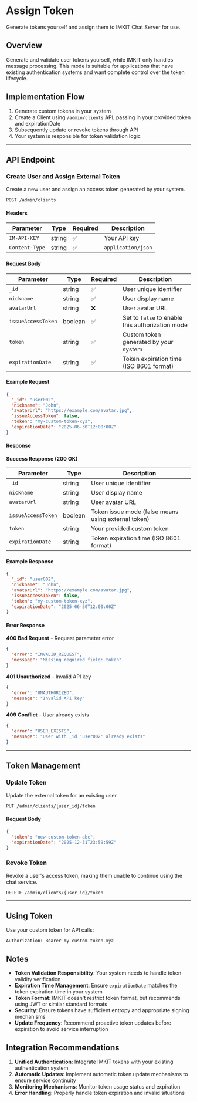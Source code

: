 # Assign Token

Generate tokens yourself and assign them to IMKIT Chat Server for use.

## Overview

Generate and validate user tokens yourself, while IMKIT only handles message processing. This mode is suitable for applications that have existing authentication systems and want complete control over the token lifecycle.

## Implementation Flow

1. Generate custom tokens in your system
2. Create a Client using `/admin/clients` API, passing in your provided token and expirationDate
3. Subsequently update or revoke tokens through API
4. Your system is responsible for token validation logic

------

## API Endpoint

### Create User and Assign External Token

Create a new user and assign an access token generated by your system.

```http
POST /admin/clients
```

#### Headers

| Parameter      | Type   | Required | Description        |
| -------------- | ------ | -------- | ------------------ |
| `IM-API-KEY`   | string | ✅       | Your API key       |
| `Content-Type` | string | ✅       | `application/json` |

#### Request Body

| Parameter          | Type    | Required | Description                      |
| ------------------ | ------- | -------- | -------------------------------- |
| `_id`              | string  | ✅       | User unique identifier           |
| `nickname`         | string  | ✅       | User display name                |
| `avatarUrl`        | string  | ❌       | User avatar URL                  |
| `issueAccessToken` | boolean | ✅       | Set to `false` to enable this authorization mode |
| `token`            | string  | ✅       | Custom token generated by your system |
| `expirationDate`   | string  | ✅       | Token expiration time (ISO 8601 format) |

#### Example Request

```json
{
  "_id": "user002",
  "nickname": "John",
  "avatarUrl": "https://example.com/avatar.jpg",
  "issueAccessToken": false,
  "token": "my-custom-token-xyz",
  "expirationDate": "2025-06-30T12:00:00Z"
}
```

#### Response

**Success Response (200 OK)**

| Parameter          | Type    | Description                                       |
| ------------------ | ------- | ------------------------------------------------- |
| `_id`              | string  | User unique identifier                            |
| `nickname`         | string  | User display name                                 |
| `avatarUrl`        | string  | User avatar URL                                   |
| `issueAccessToken` | boolean | Token issue mode (false means using external token) |
| `token`            | string  | Your provided custom token                        |
| `expirationDate`   | string  | Token expiration time (ISO 8601 format)          |

#### Example Response

```json
{
  "_id": "user002",
  "nickname": "John",
  "avatarUrl": "https://example.com/avatar.jpg",
  "issueAccessToken": false,
  "token": "my-custom-token-xyz",
  "expirationDate": "2025-06-30T12:00:00Z"
}
```

#### Error Response

**400 Bad Request** - Request parameter error

```json
{
  "error": "INVALID_REQUEST",
  "message": "Missing required field: token"
}
```

**401 Unauthorized** - Invalid API key

```json
{
  "error": "UNAUTHORIZED",
  "message": "Invalid API key"
}
```

**409 Conflict** - User already exists

```json
{
  "error": "USER_EXISTS",
  "message": "User with _id 'user002' already exists"
}
```

------

## Token Management

### Update Token

Update the external token for an existing user.

```http
PUT /admin/clients/{user_id}/token
```

#### Request Body

```json
{
  "token": "new-custom-token-abc",
  "expirationDate": "2025-12-31T23:59:59Z"
}
```

### Revoke Token

Revoke a user's access token, making them unable to continue using the chat service.

```http
DELETE /admin/clients/{user_id}/token
```

------

## Using Token

Use your custom token for API calls:

```http
Authorization: Bearer my-custom-token-xyz
```

## Notes

- **Token Validation Responsibility**: Your system needs to handle token validity verification
- **Expiration Time Management**: Ensure `expirationDate` matches the token expiration time in your system
- **Token Format**: IMKIT doesn't restrict token format, but recommends using JWT or similar standard formats
- **Security**: Ensure tokens have sufficient entropy and appropriate signing mechanisms
- **Update Frequency**: Recommend proactive token updates before expiration to avoid service interruption

## Integration Recommendations

1. **Unified Authentication**: Integrate IMKIT tokens with your existing authentication system
2. **Automatic Updates**: Implement automatic token update mechanisms to ensure service continuity
3. **Monitoring Mechanisms**: Monitor token usage status and expiration
4. **Error Handling**: Properly handle token expiration and invalid situations